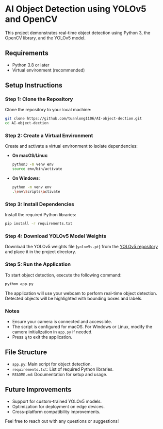 # AI Object Detection using YOLOv5 and OpenCV

This project demonstrates real-time object detection using Python 3, the OpenCV library, and the YOLOv5 model.

## Requirements
- Python 3.8 or later
- Virtual environment (recommended)

## Setup Instructions

### Step 1: Clone the Repository
Clone the repository to your local machine:
```bash
git clone https://github.com/tuanlong1106/AI-object-dection.git
cd AI-object-dection
```

### Step 2: Create a Virtual Environment
Create and activate a virtual environment to isolate dependencies:
- **On macOS/Linux**:
  ```bash
  python3 -m venv env
  source env/bin/activate
  ```
- **On Windows**:
  ```bash
  python -m venv env
  .\env\Scripts\activate
  ```

### Step 3: Install Dependencies
Install the required Python libraries:
```bash
pip install -r requirements.txt
```

### Step 4: Download YOLOv5 Model Weights
Download the YOLOv5 weights file (`yolov5s.pt`) from the [YOLOv5 repository](https://github.com/ultralytics/yolov5) and place it in the project directory.

### Step 5: Run the Application
To start object detection, execute the following command:
```bash
python app.py
```

The application will use your webcam to perform real-time object detection. Detected objects will be highlighted with bounding boxes and labels.

### Notes
- Ensure your camera is connected and accessible.
- The script is configured for macOS. For Windows or Linux, modify the camera initialization in `app.py` if needed.
- Press `q` to exit the application.

## File Structure
- `app.py`: Main script for object detection.
- `requirements.txt`: List of required Python libraries.
- `README.md`: Documentation for setup and usage.

## Future Improvements
- Support for custom-trained YOLOv5 models.
- Optimization for deployment on edge devices.
- Cross-platform compatibility improvements.

Feel free to reach out with any questions or suggestions!
